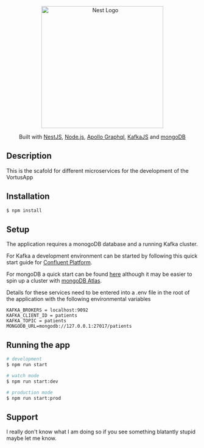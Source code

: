 <p align="center">
  <a href="http://vortus.co.nz/" target="blank"><img src="https://cdn.shopify.com/s/files/1/0146/2314/6070/files/Vortus_Logo_Transparent_360x.png?" width="320" alt="Nest Logo" /></a>
</p>

[circleci-image]: https://img.shields.io/circleci/build/github/nestjs/nest/master?token=abc123def456
[circleci-url]: https://circleci.com/gh/nestjs/nest

  <p align="center">Built with <a href="https://docs.nestjs.com/" target="_blank">NestJS</a>, <a href="http://nodejs.org" target="_blank">Node.js</a>, <a href="https://www.apollographql.com/docs/apollo-server/" target="_blank">Apollo Graphql</a>, <a href="https://kafka.js.org/" target="_blank">KafkaJS</a> and <a href="https://docs.mongodb.com/" target="_blank">mongoDB</a></p>


## Description

This is the scafold for different microservices for the development of the VortusApp

## Installation

```bash
$ npm install
```

## Setup

<p>The application requires a monogoDB database and a running Kafka cluster. </p>
<p>For Kafka a development environment can be started by following this quick start guide for <a href="https://docs.confluent.io/platform/current/quickstart/index.html" target="_blank">Confluent Platform</a>.</p>
<p>For mongoDB a quick start can be found <a href="https://docs.mongodb.com/manual/tutorial/getting-started/" target="_blank">here</a> although it may be easier to spin up a cluster with <a href="https://docs.atlas.mongodb.com/getting-started/" target="_blank">mongoDB Atlas</a>.</p>

<p>Details for these services need to be entered into a .env file in the root of the application with the following environmental variables</p>

```
KAFKA_BROKERS = localhost:9092
KAFKA_CLIENT_ID = patients
KAFKA_TOPIC = patients
MONGODB_URL=mongodb://127.0.0.1:27017/patients
```


## Running the app

```bash
# development
$ npm run start

# watch mode
$ npm run start:dev

# production mode
$ npm run start:prod
```



## Support

I really don't know what I am doing so if you see something blatantly stupid maybe let me know.
